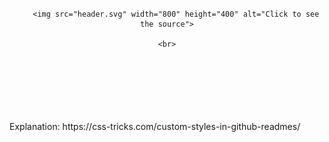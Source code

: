 <div align="center">
	<br>
	
		<img src="header.svg" width="800" height="400" alt="Click to see the source">
	
	<br>
</div>



<br>
<br>
<br>
<br>
<br>
<br>
Explanation: https://css-tricks.com/custom-styles-in-github-readmes/
